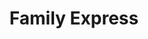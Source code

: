 ---
title: "Family Express"
url: /crown-point/family-express-east-109th-avenue-2/
shop: Lebensmittel
---
